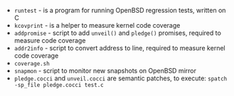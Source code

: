 - `runtest` - is a program for running OpenBSD regression tests, written on C
- `kcovprint` - is a helper to measure kernel code coverage
- `addpromise` - script to add `unveil()` and `pledge()` promises, required to measure code coverage 
- `addr2info` - script to convert address to line, required to measure kernel code coverage
- `coverage.sh`
- `snapmon` - script to monitor new snapshots on OpenBSD mirror
- `pledge.cocci` and `unveil.cocci` are semantic patches, to execute: `spatch -sp_file pledge.cocci test.c`
